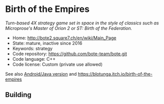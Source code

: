 # Birth of the Empires

_Turn-based 4X strategy game set in space in the style of classics such as Microprose's Master of Orion 2 or ST: Birth of the Federation._

- Home: http://bote2.square7.ch/en/wiki/Main_Page
- State: mature, inactive since 2016
- Keywords: strategy
- Code repository: https://github.com/bote-team/bote.git
- Code language: C++
- Code license: Custom (private use allowed)

See also [Android/Java version](https://bitbucket.org/sarkanyi/bote-libgdx/) and https://blotunga.itch.io/birth-of-the-empires

## Building

